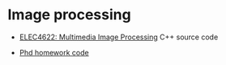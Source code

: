 # Image processing
- [ELEC4622: Multimedia Image Processing](https://github.com/EeToSe/ELEC4622-2019s2)  C++ source code

- [Phd homework code](https://github.com/EeToSe/image-cv)


```{tableofcontents}
```